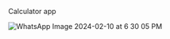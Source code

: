 Calculator app



![WhatsApp Image 2024-02-10 at 6 30 05 PM](https://github.com/YogeshMoradiya/Calculator-App/assets/129665472/51b12044-1812-40d4-878c-6902436017fe)
